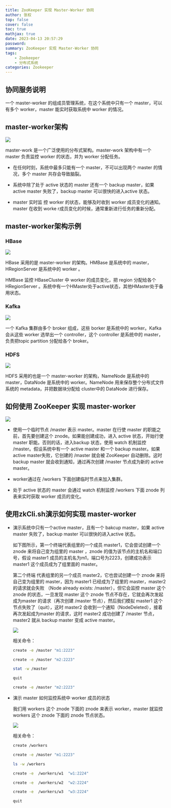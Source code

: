 ```yaml
---
title: ZooKeeper 实现 Master-Worker 协同
author: 张权
top: false
cover: false
toc: true
mathjax: true
date: 2023-04-13 20:57:29
password:
summary: ZooKeeper 实现 Master-Worker 协同
tags:
	- Zookeeper
	- 分布式系统
categories: Zookeeper
---
```


## 协同服务说明

一个 master-worker 的组成员管理系统，在这个系统中只有一个 master，可以有多个 worker，master 能实时获取系统中 worker 的情况。

## master-worker架构

![](https://cdn.jsdelivr.net/gh/dendi875/images/PicGo/m-w.png)

master-work 是一个广泛使用的分布式架构。master-work 架构中有一个 master 负责监控 worker 的状态，并为 worker 分配任务。

* 在任何时刻，系统中最多只能有一个 master，不可以出现两个 master 的情况，多个 master 共存会导致脑裂。

* 系统中除了处于 active 状态的 master 还有一个 backup master，如果 active master 失败了，backup master 可以很快的进入active 状态。

* master 实时监 控 worker 的状态，能够及时收到 worker 成员变化的通知。master 在收到 worke r成员变化的时候，通常重新进行任务的重新分配。

## master-worker架构示例

### HBase

![](https://cdn.jsdelivr.net/gh/dendi875/images/PicGo/m-w-hbase.png)

HBase 采用的是 master-worker 的架构。HMBase 是系统中的 master，HRegionServer 是系统中的 worker 。

HMBase 监控 HBaseCluster 中 worker 的成员变化，把 region 分配给各个 HRegionServer 。系统中有一个HMaster处于active状态，其他HMaster处于备用状态。

### Kafka

![](https://cdn.jsdelivr.net/gh/dendi875/images/PicGo/m-w-kafka.png)

一个 Kafka 集群由多个 broker 组成，这些 borker 是系统中的 worker。Kafka 会从这些 worker 选举出一个 controller，这个 controller 是系统中的 master，负责把topic partition 分配给各个 broker。

### HDFS

![](https://cdn.jsdelivr.net/gh/dendi875/images/PicGo/m-w-hdfs.png)

HDFS 采用的也是一个 master-worker 的架构，NameNode 是系统中的 master，DataNode 是系统中的 worker。NameNode 用来保存整个分布式文件系统的 metadata，并把数据块分配给 cluster中的 DataNode 进行保存。

## 如何使用 ZooKeeper 实现 master-worker

![](https://cdn.jsdelivr.net/gh/dendi875/images/PicGo/m-w-zookeeper.png)

* 使用一个临时节点 /master 表示 master。master 在行使 master 的职能之前，首先要创建这个 znode。如果能创建成功，进入 active 状态，开始行使master 职能。否则的话，进入backup 状态，使用 watch 机制监控  /master。假设系统中有一个 active master 和一个 backup master。如果 active master失败，它创建的 /master 就会被 ZooKeeper 自动删除。这时 backup master 就会收到通知，通过再次创建 /master 节点成为新的 active master。

* worker通过在 /workers 下面创建临时节点来加入集群。

* 处于 active 状态的 master 会通过 watch 机制监控 /workers 下面 znode 列表来实时获取 worker 成员的变化。

## 使用zkCli.sh演示如何实现 master-worker

* 演示系统中只有一个active master，且有一个 bakcup master，如果 active master 失败了，backup master 可以很快的进入active 状态。

  如下图所示，第一个终端代表组里的一个成员 master1，它会尝试创建一个 znode 来将自己变为组里的 master ，znode 的值为该节点的主机名和端口号，假设 master1 成员的主机名为m1，端口号为2223，创建成功表示 master1 这个成员成为了组里面的 master。

  第二个终端 代表组里的另一个成员 master2，它也尝试创建一个 znode 来将自己变为组里的 master，因为 master1 已经成为了组里的 master，master2 的请求就会失败 （Node already exists: /master），但它会监控 master 这个 znode 的状态，一旦发现 master 这个 znode 节点不存在，它就会再次发起成为master 的请求（再次创建 /master 节点），然后我们模拟 master1 这个节点失败了（quit），这时 master2 会收到一个通知（NodeDeleted），接着再次发起成为master 的请求，这时 master2 成功创建了 /master 节点，master2 就从 backup master 变成 active master。

  ![](https://cdn.jsdelivr.net/gh/dendi875/images/PicGo/20230324202038.png)

  相关命令：

  ```bash
  create -e /master "m1:2223"
  
  create -e /master "m2:2223"
  
  stat -w /master
  
  quit
  
  create -e /master "m2:2223"
  ```

* 演示 master 如何监控系统中 worker 成员的状态

  我们用  workers 这个 znode 下面的 znode 来表示 worker，master 就监控  workers 这个 znode 下面的 znode 节点状态。

  ![](https://cdn.jsdelivr.net/gh/dendi875/images/PicGo/20230324205852.png)

  相关命令：

  ```bash
  create /workers
  
  create -e /master "m1:2223"
  
  ls -w /workers
  
  create -e  /workers/w1  "w1:2224"  
  
  create -e  /workers/w2  "w2:2224"   
  
  create -e  /workers/w3  "w3:2224"  
  
  quit
  ```
